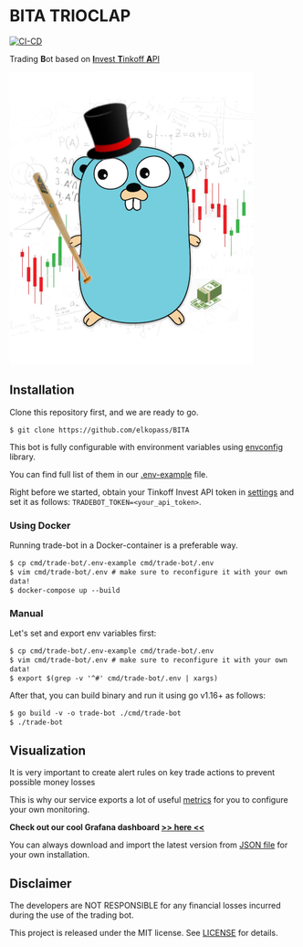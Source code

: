 # BITA TRIOCLAP

[![CI-CD](https://github.com/elkopass/BITA/actions/workflows/main.yml/badge.svg)](https://github.com/elkopass/BITA/actions/workflows/main.yml)

Trading **B**ot based on [**I**nvest **T**inkoff **A**PI](https://github.com/Tinkoff/investAPI)

![TradeBot logo](logo.png)

## Installation

Clone this repository first, and we are ready to go.

```shell script
$ git clone https://github.com/elkopass/BITA
```

This bot is fully configurable with environment variables 
using [envconfig](https://github.com/kelseyhightower/envconfig) library.

You can find full list of them in our 
[.env-example](https://github.com/elkopass/BITA/blob/main/cmd/trade-bot/.env-example) file.

Right before we started, obtain your Tinkoff Invest API token in 
[settings](https://www.tinkoff.ru/invest/settings/) and set it as follows: `TRADEBOT_TOKEN=<your_api_token>`.

### Using Docker

Running trade-bot in a Docker-container is a preferable way.

```shell script
$ cp cmd/trade-bot/.env-example cmd/trade-bot/.env
$ vim cmd/trade-bot/.env # make sure to reconfigure it with your own data!
$ docker-compose up --build
```

### Manual

Let's set and export env variables first:

```shell script
$ cp cmd/trade-bot/.env-example cmd/trade-bot/.env
$ vim cmd/trade-bot/.env # make sure to reconfigure it with your own data!
$ export $(grep -v '^#' cmd/trade-bot/.env | xargs)
```

After that, you can build binary and run it using go v1.16+ as follows:
```shell script
$ go build -v -o trade-bot ./cmd/trade-bot
$ ./trade-bot
``` 

## Visualization

It is very important to create alert rules on key trade actions to 
prevent possible money losses

This is why our service exports a lot of useful 
[metrics](https://github.com/elkopass/BITA/blob/master/internal/metrics/metrics.go) 
for you to configure your own monitoring.

**Check out our cool Grafana dashboard [>> here <<](https://bita.somnoynadno.ru)**

You can always download and import the latest version from 
[JSON file](https://github.com/elkopass/BITA/tree/master/.grafana/TradeBot.json) 
for your own installation. 

## Disclaimer

The developers are NOT RESPONSIBLE for any financial losses incurred 
during the use of the trading bot.

This project is released under the MIT license. 
See [LICENSE](https://github.com/elkopass/BITA/blob/main/LICENSE) for details.
